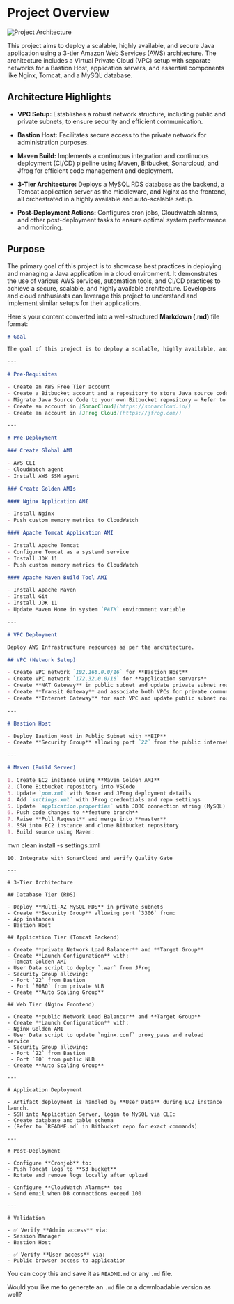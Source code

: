 # Project Overview

![Project Architecture](3-Tier-Architecture.jpeg)

This project aims to deploy a scalable, highly available, and secure Java application using a 3-tier Amazon Web Services (AWS) architecture. The architecture includes a Virtual Private Cloud (VPC) setup with separate networks for a Bastion Host, application servers, and essential components like Nginx, Tomcat, and a MySQL database.

## Architecture Highlights

- **VPC Setup:** Establishes a robust network structure, including public and private subnets, to ensure security and efficient communication.
  
- **Bastion Host:** Facilitates secure access to the private network for administration purposes.

- **Maven Build:** Implements a continuous integration and continuous deployment (CI/CD) pipeline using Maven, Bitbucket, Sonarcloud, and Jfrog for efficient code management and deployment.

- **3-Tier Architecture:** Deploys a MySQL RDS database as the backend, a Tomcat application server as the middleware, and Nginx as the frontend, all orchestrated in a highly available and auto-scalable setup.

- **Post-Deployment Actions:** Configures cron jobs, Cloudwatch alarms, and other post-deployment tasks to ensure optimal system performance and monitoring.

## Purpose

The primary goal of this project is to showcase best practices in deploying and managing a Java application in a cloud environment. It demonstrates the use of various AWS services, automation tools, and CI/CD practices to achieve a secure, scalable, and highly available architecture. Developers and cloud enthusiasts can leverage this project to understand and implement similar setups for their applications.

Here's your content converted into a well-structured **Markdown (.md)** file format:

```markdown
# Goal

The goal of this project is to deploy a scalable, highly available, and secured Java application on a 3-tier architecture and provide application access to end users from the public internet.

---

# Pre-Requisites

- Create an AWS Free Tier account  
- Create a Bitbucket account and a repository to store Java source code  
- Migrate Java Source Code to your own Bitbucket repository – Refer to documentation  
- Create an account in [SonarCloud](https://sonarcloud.io/)  
- Create an account in [JFrog Cloud](https://jfrog.com/)

---

# Pre-Deployment

### Create Global AMI

- AWS CLI  
- CloudWatch agent  
- Install AWS SSM agent

### Create Golden AMIs

#### Nginx Application AMI

- Install Nginx  
- Push custom memory metrics to CloudWatch

#### Apache Tomcat Application AMI

- Install Apache Tomcat  
- Configure Tomcat as a systemd service  
- Install JDK 11  
- Push custom memory metrics to CloudWatch

#### Apache Maven Build Tool AMI

- Install Apache Maven  
- Install Git  
- Install JDK 11  
- Update Maven Home in system `PATH` environment variable

---

# VPC Deployment

Deploy AWS Infrastructure resources as per the architecture.

## VPC (Network Setup)

- Create VPC network `192.168.0.0/16` for **Bastion Host**
- Create VPC network `172.32.0.0/16` for **application servers**
- Create **NAT Gateway** in public subnet and update private subnet route table
- Create **Transit Gateway** and associate both VPCs for private communication
- Create **Internet Gateway** for each VPC and update public subnet route table

---

# Bastion Host

- Deploy Bastion Host in Public Subnet with **EIP**
- Create **Security Group** allowing port `22` from the public internet

---

# Maven (Build Server)

1. Create EC2 instance using **Maven Golden AMI**
2. Clone Bitbucket repository into VSCode
3. Update `pom.xml` with Sonar and JFrog deployment details
4. Add `settings.xml` with JFrog credentials and repo settings
5. Update `application.properties` with JDBC connection string (MySQL)
6. Push code changes to **feature branch**
7. Raise **Pull Request** and merge into **master**
8. SSH into EC2 instance and clone Bitbucket repository
9. Build source using Maven:  
```

mvn clean install -s settings.xml

```
10. Integrate with SonarCloud and verify Quality Gate

---

# 3-Tier Architecture

## Database Tier (RDS)

- Deploy **Multi-AZ MySQL RDS** in private subnets
- Create **Security Group** allowing port `3306` from:
- App instances  
- Bastion Host

## Application Tier (Tomcat Backend)

- Create **private Network Load Balancer** and **Target Group**
- Create **Launch Configuration** with:
- Tomcat Golden AMI  
- User Data script to deploy `.war` from JFrog  
- Security Group allowing:
 - Port `22` from Bastion  
 - Port `8080` from private NLB
- Create **Auto Scaling Group**

## Web Tier (Nginx Frontend)

- Create **public Network Load Balancer** and **Target Group**
- Create **Launch Configuration** with:
- Nginx Golden AMI  
- User Data script to update `nginx.conf` proxy_pass and reload service  
- Security Group allowing:
 - Port `22` from Bastion  
 - Port `80` from public NLB
- Create **Auto Scaling Group**

---

# Application Deployment

- Artifact deployment is handled by **User Data** during EC2 instance launch.
- SSH into Application Server, login to MySQL via CLI:
- Create database and table schema  
- (Refer to `README.md` in Bitbucket repo for exact commands)

---

# Post-Deployment

- Configure **Cronjob** to:
- Push Tomcat logs to **S3 bucket**
- Rotate and remove logs locally after upload

- Configure **CloudWatch Alarms** to:
- Send email when DB connections exceed 100

---

# Validation

- ✅ Verify **Admin access** via:
- Session Manager  
- Bastion Host

- ✅ Verify **User access** via:
- Public browser access to application

```

You can copy this and save it as `README.md` or any `.md` file.

Would you like me to generate an `.md` file or a downloadable version as well?





